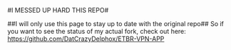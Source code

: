 #I MESSED UP HARD THIS REPO#

##I will only use this page to stay up to date with the original repo##
So if you want to see the status of my actual fork, check out here:
https://github.com/DatCrazyDelphox/ETBR-VPN-APP
